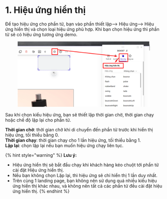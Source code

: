 # 1. Hiệu ứng hiển thị

Để tạo hiệu ứng cho phần tử, bạn vào phần thiết lập--> Hiệu ứng--> Hiệu ứng hiển thị và chọn loại hiệu ứng phù hợp. Khi bạn chọn hiệu ứng thì phần tử sẽ có hiệu ứng tương ứng demo.

<figure><img src="../.gitbook/assets/hiệu ứng.png" alt=""><figcaption></figcaption></figure>

Sau khi chọn kiểu hiệu ứng, bạn sẽ thiết lập thời gian chờ, thời gian chạy hoặc chế độ lặp lại cho phần tử.

**Thời gian chờ**: thời gian chờ khi di chuyển đến phần tử trước khi hiển thị hiệu ứng, tối thiểu bằng 0.\
**Thời gian chạy**: thời gian chạy cho 1 lần hiệu ứng, tối thiểu bằng 1.\
**Lặp lại**: chọn lặp lại nếu bạn muốn hiệu ứng chạy liên tục.&#x20;

{% hint style="warning" %}
**Lưu ý:**

* Hiệu ứng hiển thị sẽ bắt đầu chạy khi khách hàng kéo chuột tới phần tử cài đặt Hiệu ứng hiển thị.
* Nếu bạn không chọn Lặp lại, thì hiệu ứng sẽ chỉ hiển thị 1 lần duy nhất.
* Trên cùng 1 landing page, bạn không nên sử dụng quá nhiều kiểu hiệu ứng hiển thị khác nhau, và không nên tất cả các phần tử đều cài đặt hiệu ứng hiển thị.
{% endhint %}
